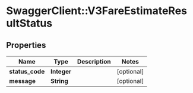 # SwaggerClient::V3FareEstimateResultStatus

## Properties
Name | Type | Description | Notes
------------ | ------------- | ------------- | -------------
**status_code** | **Integer** |  | [optional] 
**message** | **String** |  | [optional] 

